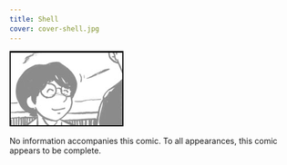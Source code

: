 ```yaml
---
title: Shell
cover: cover-shell.jpg
---
```


![](shellban.jpg "Ryan's banner for Shell, featuring the main character smiling.")

No information accompanies this comic. To all appearances, this comic appears to be complete.
